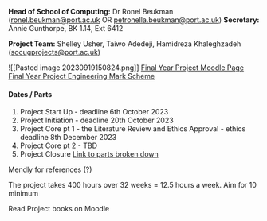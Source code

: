 **Head of School of Computing:** Dr Ronel Beukman (ronel.beukman@port.ac.uk OR petronella.beukman@port.ac.uk)
**Secretary:** Annie Gunthorpe, BK 1.14, Ext 6412

**Project Team:** Shelley Usher, Taiwo Adedeji, Hamidreza Khaleghzadeh (socugprojects@port.ac.uk)

![[Pasted image 20230919150824.png]]
[Final Year Project Moodle Page](https://moodle.port.ac.uk/course/view.php?id=20627)
[Final Year Project Engineering Mark Scheme](https://sums.port.ac.uk/criteria/2022-L6-E)

#### Dates / Parts
1. Project Start Up - deadline 6th October 2023
2. Project Initiation - deadline 20th October 2023
3. Project Core pt 1 - the Literature Review and Ethics Approval - ethics deadline 8th December 2023
4. Project Core pt 2 - TBD
5. Project Closure
[Link to parts broken down](https://moodle.port.ac.uk/mod/book/view.php?id=2950504&chapterid=527601)

Mendly for references (?)

The project takes 400 hours over 32 weeks = 12.5 hours a week. Aim for 10 minimum

Read Project books on Moodle
